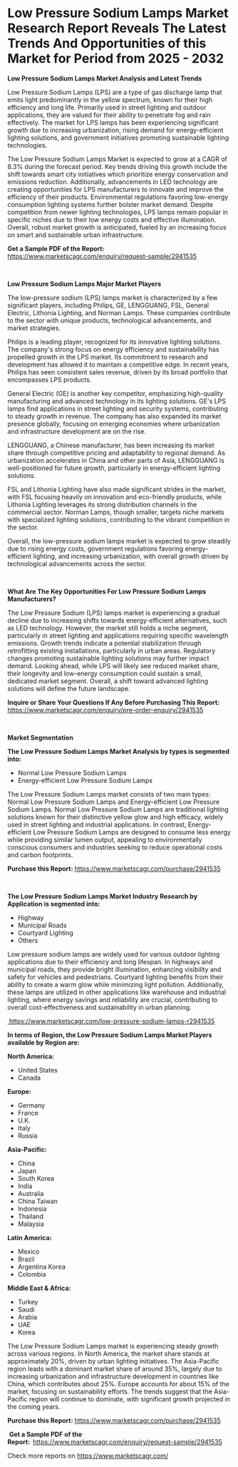 <p><h1>Low Pressure Sodium Lamps Market Research Report Reveals The Latest Trends And Opportunities of this Market for Period from 2025 - 2032</h1></p><p><strong>Low Pressure Sodium Lamps Market Analysis and Latest Trends</strong></p>
<p><p>Low Pressure Sodium Lamps (LPS) are a type of gas discharge lamp that emits light predominantly in the yellow spectrum, known for their high efficiency and long life. Primarily used in street lighting and outdoor applications, they are valued for their ability to penetrate fog and rain effectively. The market for LPS lamps has been experiencing significant growth due to increasing urbanization, rising demand for energy-efficient lighting solutions, and government initiatives promoting sustainable lighting technologies.</p><p>The Low Pressure Sodium Lamps Market is expected to grow at a CAGR of 8.3% during the forecast period. Key trends driving this growth include the shift towards smart city initiatives which prioritize energy conservation and emissions reduction. Additionally, advancements in LED technology are creating opportunities for LPS manufacturers to innovate and improve the efficiency of their products. Environmental regulations favoring low-energy consumption lighting systems further bolster market demand. Despite competition from newer lighting technologies, LPS lamps remain popular in specific niches due to their low energy costs and effective illumination. Overall, robust market growth is anticipated, fueled by an increasing focus on smart and sustainable urban infrastructure.</p></p>
<p><strong>Get a Sample PDF of the Report:&nbsp;</strong> <a href="https://www.marketscagr.com/enquiry/request-sample/2941535?utm_campaign=2796&utm_medium=2&utm_source=Github&utm_content=ia&utm_term=15032025&utm_id=low-pressure-sodium-lamps">https://www.marketscagr.com/enquiry/request-sample/2941535</a></p>
<p>&nbsp;</p>
<p><strong>Low Pressure Sodium Lamps Major Market Players</strong></p>
<p><p>The low-pressure sodium (LPS) lamps market is characterized by a few significant players, including Philips, GE, LENGGUANG, FSL, General Electric, Lithonia Lighting, and Norman Lamps. These companies contribute to the sector with unique products, technological advancements, and market strategies.</p><p>Philips is a leading player, recognized for its innovative lighting solutions. The company's strong focus on energy efficiency and sustainability has propelled growth in the LPS market. Its commitment to research and development has allowed it to maintain a competitive edge. In recent years, Philips has seen consistent sales revenue, driven by its broad portfolio that encompasses LPS products.</p><p>General Electric (GE) is another key competitor, emphasizing high-quality manufacturing and advanced technology in its lighting solutions. GE's LPS lamps find applications in street lighting and security systems, contributing to steady growth in revenue. The company has also expanded its market presence globally, focusing on emerging economies where urbanization and infrastructure development are on the rise.</p><p>LENGGUANG, a Chinese manufacturer, has been increasing its market share through competitive pricing and adaptability to regional demand. As urbanization accelerates in China and other parts of Asia, LENGGUANG is well-positioned for future growth, particularly in energy-efficient lighting solutions.</p><p>FSL and Lithonia Lighting have also made significant strides in the market, with FSL focusing heavily on innovation and eco-friendly products, while Lithonia Lighting leverages its strong distribution channels in the commercial sector. Norman Lamps, though smaller, targets niche markets with specialized lighting solutions, contributing to the vibrant competition in the sector.</p><p>Overall, the low-pressure sodium lamps market is expected to grow steadily due to rising energy costs, government regulations favoring energy-efficient lighting, and increasing urbanization, with overall growth driven by technological advancements across the sector.</p></p>
<p>&nbsp;</p>
<p><strong>What Are The Key Opportunities For Low Pressure Sodium Lamps Manufacturers?</strong></p>
<p><p>The Low Pressure Sodium (LPS) lamps market is experiencing a gradual decline due to increasing shifts towards energy-efficient alternatives, such as LED technology. However, the market still holds a niche segment, particularly in street lighting and applications requiring specific wavelength emissions. Growth trends indicate a potential stabilization through retrofitting existing installations, particularly in urban areas. Regulatory changes promoting sustainable lighting solutions may further impact demand. Looking ahead, while LPS will likely see reduced market share, their longevity and low-energy consumption could sustain a small, dedicated market segment. Overall, a shift toward advanced lighting solutions will define the future landscape.</p></p>
<p><strong>Inquire or Share Your Questions If Any Before Purchasing This Report:</strong> <a href="https://www.marketscagr.com/enquiry/pre-order-enquiry/2941535?utm_campaign=2796&utm_medium=2&utm_source=Github&utm_content=ia&utm_term=15032025&utm_id=low-pressure-sodium-lamps">https://www.marketscagr.com/enquiry/pre-order-enquiry/2941535</a></p>
<p>&nbsp;</p>
<p><strong>Market Segmentation</strong></p>
<p><strong>The Low Pressure Sodium Lamps Market Analysis by types is segmented into:</strong></p>
<p><ul><li>Normal Low Pressure Sodium Lamps</li><li>Energy-efficient Low Pressure Sodium Lamps</li></ul></p>
<p><p>The Low Pressure Sodium Lamps market consists of two main types: Normal Low Pressure Sodium Lamps and Energy-efficient Low Pressure Sodium Lamps. Normal Low Pressure Sodium Lamps are traditional lighting solutions known for their distinctive yellow glow and high efficacy, widely used in street lighting and industrial applications. In contrast, Energy-efficient Low Pressure Sodium Lamps are designed to consume less energy while providing similar lumen output, appealing to environmentally conscious consumers and industries seeking to reduce operational costs and carbon footprints.</p></p>
<p><strong>Purchase this Report:&nbsp;</strong><a href="https://www.marketscagr.com/purchase/2941535?utm_campaign=2796&utm_medium=2&utm_source=Github&utm_content=ia&utm_term=15032025&utm_id=low-pressure-sodium-lamps">https://www.marketscagr.com/purchase/2941535</a></p>
<p>&nbsp;</p>
<p><strong>The Low Pressure Sodium Lamps Market Industry Research by Application is segmented into:</strong></p>
<p><ul><li>Highway</li><li>Municipal Roads</li><li>Courtyard Lighting</li><li>Others</li></ul></p>
<p><p>Low pressure sodium lamps are widely used for various outdoor lighting applications due to their efficiency and long lifespan. In highways and municipal roads, they provide bright illumination, enhancing visibility and safety for vehicles and pedestrians. Courtyard lighting benefits from their ability to create a warm glow while minimizing light pollution. Additionally, these lamps are utilized in other applications like warehouse and industrial lighting, where energy savings and reliability are crucial, contributing to overall cost-effectiveness and sustainability in urban planning.</p></p>
<p><a href="https://www.marketscagr.com/low-pressure-sodium-lamps-r2941535?utm_campaign=2796&utm_medium=2&utm_source=Github&utm_content=ia&utm_term=15032025&utm_id=low-pressure-sodium-lamps">&nbsp;https://www.marketscagr.com/low-pressure-sodium-lamps-r2941535</a></p>
<p><strong>In terms of Region, the Low Pressure Sodium Lamps Market Players available by Region are:</strong></p>
<p>
    <p> <strong> North America: </strong>
        <ul>
            <li>United States</li>
            <li>Canada</li>
        </ul>
        </p> 
    <p> <strong> Europe: </strong>
        <ul>
            <li>Germany</li>
            <li>France</li>
            <li>U.K.</li>
            <li>Italy</li>
            <li>Russia</li>
        </ul>
        </p> 
    <p> <strong> Asia-Pacific: </strong>
        <ul>
            <li>China</li>
            <li>Japan</li>
            <li>South Korea</li>
            <li>India</li>
            <li>Australia</li>
            <li>China Taiwan</li>
            <li>Indonesia</li>
            <li>Thailand</li>
            <li>Malaysia</li>
        </ul>
        </p> 
    <p> <strong> Latin America: </strong>
        <ul>
            <li>Mexico</li>
            <li>Brazil</li>
            <li>Argentina Korea</li>
            <li>Colombia</li>
        </ul>
        </p> 
    <p> <strong> Middle East & Africa: </strong>
        <ul>
            <li>Turkey</li>
            <li>Saudi</li>
            <li>Arabia</li>
            <li>UAE</li>
            <li>Korea</li>
        </ul>
    </p>
    </p>
<p><p>The Low Pressure Sodium Lamps market is experiencing steady growth across various regions. In North America, the market share stands at approximately 20%, driven by urban lighting initiatives. The Asia-Pacific region leads with a dominant market share of around 35%, largely due to increasing urbanization and infrastructure development in countries like China, which contributes about 25%. Europe accounts for about 15% of the market, focusing on sustainability efforts. The trends suggest that the Asia-Pacific region will continue to dominate, with significant growth projected in the coming years.</p></p>
<p><strong>Purchase this Report: </strong><a href="https://www.marketscagr.com/purchase/2941535?utm_campaign=2796&utm_medium=2&utm_source=Github&utm_content=ia&utm_term=15032025&utm_id=low-pressure-sodium-lamps">https://www.marketscagr.com/purchase/2941535</a></p>
<p>&nbsp;<strong>Get a Sample PDF of the Report:&nbsp;&nbsp;</strong><a href="https://www.marketscagr.com/enquiry/request-sample/2941535?utm_campaign=2796&utm_medium=2&utm_source=Github&utm_content=ia&utm_term=15032025&utm_id=low-pressure-sodium-lamps">https://www.marketscagr.com/enquiry/request-sample/2941535</a></p>
<p><strong></strong></p>
<p>Check more reports on <a href="https://www.marketscagr.com/?utm_campaign=2796&utm_medium=2&utm_source=Github&utm_content=ia&utm_term=15032025&utm_id=low-pressure-sodium-lamps">https://www.marketscagr.com/</a></p>